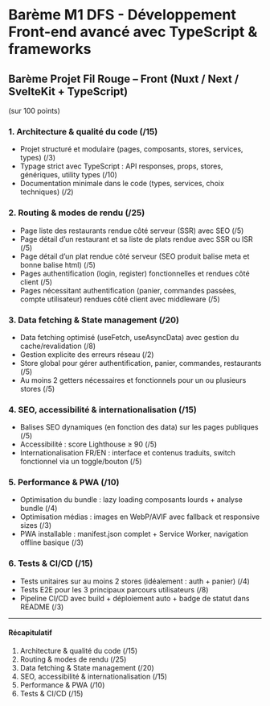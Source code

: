 # Barème M1 DFS - Développement Front-end avancé avec TypeScript & frameworks

## Barème Projet Fil Rouge – Front (Nuxt / Next / SvelteKit + TypeScript)  
(sur 100 points)

### 1. Architecture & qualité du code (/15)

- Projet structuré et modulaire (pages, composants, stores, services, types) (/3)
- Typage strict avec TypeScript : API responses, props, stores, génériques, utility types (/10)
- Documentation minimale dans le code (types, services, choix techniques) (/2)

### 2. Routing & modes de rendu (/25)

- Page liste des restaurants rendue côté serveur (SSR) avec SEO (/5)
- Page détail d’un restaurant et sa liste de plats rendue avec SSR ou ISR (/5)
- Page détail d’un plat rendue côté serveur (SEO produit balise meta et bonne balise html) (/5)
- Pages authentification (login, register) fonctionnelles et rendues côté client (/5)
- Pages nécessitant authentification (panier, commandes passées, compte utilisateur) rendues côté client avec middleware (/5)

### 3. Data fetching & State management (/20)

- Data fetching optimisé (useFetch, useAsyncData) avec gestion du cache/revalidation (/8)
- Gestion explicite des erreurs réseau (/2)
- Store global pour gérer authentification, panier, commandes, restaurants (/5)
- Au moins 2 getters nécessaires et fonctionnels pour un ou plusieurs stores (/5)

### 4. SEO, accessibilité & internationalisation (/15)

- Balises SEO dynamiques (en fonction des data) sur les pages publiques (/5)
- Accessibilité : score Lighthouse ≥ 90 (/5)
- Internationalisation FR/EN : interface et contenus traduits, switch fonctionnel via un toggle/bouton (/5)

### 5. Performance & PWA (/10)

- Optimisation du bundle : lazy loading composants lourds + analyse bundle (/4)
- Optimisation médias : images en WebP/AVIF avec fallback et responsive sizes (/3)
- PWA installable : manifest.json complet + Service Worker, navigation offline basique (/3)

### 6. Tests & CI/CD (/15)

- Tests unitaires sur au moins 2 stores (idéalement : auth + panier) (/4)
- Tests E2E pour les 3 principaux parcours utilisateurs (/8)
- Pipeline CI/CD avec build + déploiement auto + badge de statut dans README (/3)

---

#### Récapitulatif
1. Architecture & qualité du code (/15)  
2. Routing & modes de rendu (/25)  
3. Data fetching & State management (/20)  
4. SEO, accessibilité & internationalisation (/15)  
5. Performance & PWA (/10)  
6. Tests & CI/CD (/15)
